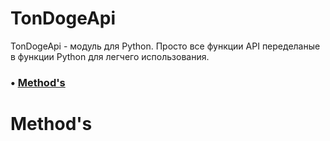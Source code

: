 # TonDogeApi

TonDogeApi - модуль для Python. Просто все функции API переделаные в функции Python для легчего использования.

### • [Method's](#meth)

# <a id="meth">Method's</a>
